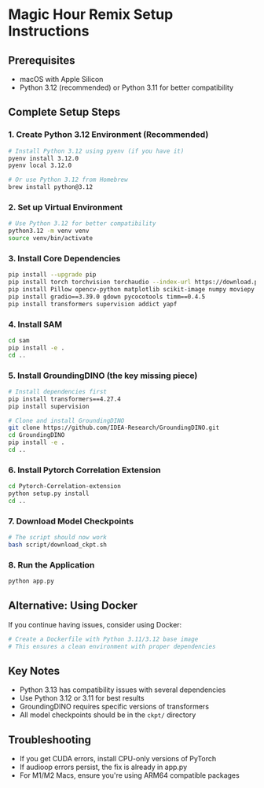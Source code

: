 # Magic Hour Remix Setup Instructions

## Prerequisites
- macOS with Apple Silicon
- Python 3.12 (recommended) or Python 3.11 for better compatibility

## Complete Setup Steps

### 1. Create Python 3.12 Environment (Recommended)
```bash
# Install Python 3.12 using pyenv (if you have it)
pyenv install 3.12.0
pyenv local 3.12.0

# Or use Python 3.12 from Homebrew
brew install python@3.12
```

### 2. Set up Virtual Environment
```bash
# Use Python 3.12 for better compatibility
python3.12 -m venv venv
source venv/bin/activate
```

### 3. Install Core Dependencies
```bash
pip install --upgrade pip
pip install torch torchvision torchaudio --index-url https://download.pytorch.org/whl/cu118
pip install Pillow opencv-python matplotlib scikit-image numpy moviepy
pip install gradio==3.39.0 gdown pycocotools timm==0.4.5
pip install transformers supervision addict yapf
```

### 4. Install SAM
```bash
cd sam
pip install -e .
cd ..
```

### 5. Install GroundingDINO (the key missing piece)
```bash
# Install dependencies first
pip install transformers==4.27.4
pip install supervision

# Clone and install GroundingDINO
git clone https://github.com/IDEA-Research/GroundingDINO.git
cd GroundingDINO
pip install -e .
cd ..
```

### 6. Install Pytorch Correlation Extension
```bash
cd Pytorch-Correlation-extension
python setup.py install
cd ..
```

### 7. Download Model Checkpoints
```bash
# The script should now work
bash script/download_ckpt.sh
```

### 8. Run the Application
```bash
python app.py
```

## Alternative: Using Docker
If you continue having issues, consider using Docker:

```bash
# Create a Dockerfile with Python 3.11/3.12 base image
# This ensures a clean environment with proper dependencies
```

## Key Notes
- Python 3.13 has compatibility issues with several dependencies
- Use Python 3.12 or 3.11 for best results
- GroundingDINO requires specific versions of transformers
- All model checkpoints should be in the `ckpt/` directory

## Troubleshooting
- If you get CUDA errors, install CPU-only versions of PyTorch
- If audioop errors persist, the fix is already in app.py
- For M1/M2 Macs, ensure you're using ARM64 compatible packages 